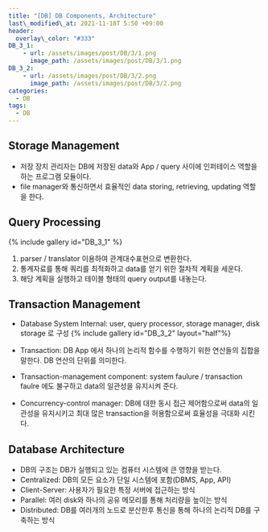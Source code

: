 ```yaml
---
title: "[DB] DB Components, Architecture"
last\_modified\_at: 2021-11-18T 5:50 +09:00
header:
  overlay\_color: "#333"
DB_3_1:
    - url: /assets/images/post/DB/3/1.png
      image_path: /assets/images/post/DB/3/1.png
DB_3_2:
    - url: /assets/images/post/DB/3/2.png
      image_path: /assets/images/post/DB/3/2.png
categories:
  - DB
tags:
  - DB
---
```

## Storage Management
- 저장 장치 관리자는 DB에 저장된 data와 App / query 사이에 인퍼테이스 역할을 하는 프로그램 모듈이다.
- file manager와 통신하면서 효율적인 data storing, retrieving, updating 역할을 한다.

## Query Processing
{% include gallery id="DB_3_1" %}

1. parser / translator 이용하여 관계대수표현으로 변환한다.
2. 통계자료를 통해 쿼리를 최적화하고 data를 얻기 위한 절차적 계획을 세운다.
3. 해당 계획을 실행하고 테이블 형태의 query output를 내놓는다.

## Transaction Management
- Database System Internal: user, query processor, storage manager, disk storage 로 구성
{% include gallery id="DB_3_2" layout="half"%}

- Transaction: DB App 에서 하나의 논리적 함수를 수행하기 위한 연산들의 집합을 말한다. DB 연산의 단위를 의미한다.
- Transaction-management component: system faulure / transaction faulre 에도 불구하고 data의 일관성을 유지시켜 준다.
- Concurrency-control manager: DB에 대한 동시 접근 제어함으로써 data의 일관성을 유지시키고 최대 많은 transaction을 허용함으로써 효율성을 극대화 시킨다.
  
## Database Architecture
- DB의 구조는 DB가 실행되고 있는 컴퓨터 시스템에 큰 영향을 받는다.
- Centralized: DB의 모든 요소가 단일 시스템에 포함(DBMS, App, API)
- Client-Server: 사용자가 필요한 특정 서버에 접근하는 방식
- Parallel: 여러 disk와 하나의 공유 메모리를 통해 처리량을 높이는 방식
- Distributed: DB를 여러개의 노드로 분산한후 통신을 통해 하나의 논리적 DB를 구축하는 방식